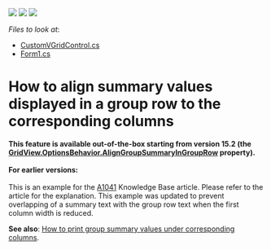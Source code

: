 <!-- default badges list -->
![](https://img.shields.io/endpoint?url=https://codecentral.devexpress.com/api/v1/VersionRange/128625413/13.1.4%2B)
[![](https://img.shields.io/badge/Open_in_DevExpress_Support_Center-FF7200?style=flat-square&logo=DevExpress&logoColor=white)](https://supportcenter.devexpress.com/ticket/details/E773)
[![](https://img.shields.io/badge/📖_How_to_use_DevExpress_Examples-e9f6fc?style=flat-square)](https://docs.devexpress.com/GeneralInformation/403183)
<!-- default badges end -->
<!-- default file list -->
*Files to look at*:

* [CustomVGridControl.cs](./CS/WindowsApplication3/CustomVGridControl.cs)
* [Form1.cs](./CS/WindowsApplication3/Form1.cs)
<!-- default file list end -->
# How to align summary values displayed in a group row to the corresponding columns


<p><strong>This feature is a</strong><strong>vailab</strong><strong>l</strong><strong>e</strong><strong> out-of-the-box</strong><strong> starting from version 15.2 (the <a href="https://documentation.devexpress.com/WindowsForms/DevExpress.XtraGrid.Views.Grid.GridOptionsBehavior.AlignGroupSummaryInGroupRow.property">GridView.OptionsBehavior.AlignGroupSummaryInGroupRow</a> property)</strong><strong>. <br></strong><br><strong>For earlier versions:</strong><br><br>This is an example for the <a href="https://www.devexpress.com/Support/Center/p/A1041">A1041</a> Knowledge Base article. Please refer to the article for the explanation. This example was updated to prevent overlapping of a summary text with the group row text when the first column width is reduced.</p>
<p><strong>See </strong><strong>a</strong><strong>lso</strong>: <a href="https://www.devexpress.com/Support/Center/p/E2084">How to print group summary values under corresponding columns</a>.</p>

<br/>


